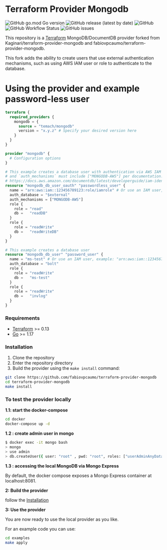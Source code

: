 # Terraform Provider Mongodb

![GitHub go.mod Go version](https://img.shields.io/github/go-mod/go-version/fabiovpcaumo/terraform-provider-mongodb?logo=go&style=flat-square)
![GitHub release (latest by date)](https://img.shields.io/github/v/release/fabiovpcaumo/terraform-provider-mongodb?logo=git&style=flat-square)
![GitHub](https://img.shields.io/github/license/fabiovpcaumo/terraform-provider-mongodb?color=yellow&style=flat-square)
![GitHub Workflow Status](https://img.shields.io/github/workflow/status/fabiovpcaumo/terraform-provider-mongodb/golangci?logo=github&style=flat-square)
![GitHub issues](https://img.shields.io/github/issues/fabiovpcaumo/terraform-provider-mongodb?logo=github&style=flat-square)

This repository is a [Terraform](https://www.terraform.io) MongoDB/DocumentDB provider forked from Kaginari/terraform-provider-mongodb and fabiovpcaumo/terraform-provider-mongodb.

This fork adds the ability to create users that use external authentication mechanisms, such as using AWS IAM user or role to authenticate to the database.

# Using the provider and example password-less user

```terraform
terraform {
  required_providers {
    mongodb = {
      source = "temach/mongodb"
      version = "x.y.z" # Specify your desired version here
    }
  }
}

provider "mongodb" {
  # Configuration options
}

# This example creates a database user with authentication via AWS IAM user or role. `auth_database` must be "$external"
# and `auth_mechanisms` must include ["MONGODB-AWS"] per documentation:
# https://docs.aws.amazon.com/documentdb/latest/developerguide/iam-identity-auth.html#iam-identity-auth-get-started
resource "mongodb_db_user_oauth" "passwordless_user" {
  name = "arn:aws:iam::123456789123:role/iamrole" # Or use an IAM user, example: "arn:aws:iam::123456789123:user/iamuser"
  auth_database = "$external"
  auth_mechanisms = ["MONGODB-AWS"]
  role {
    role = "read"
    db =   "readDB"
  }
  role {
    role = "readWrite"
    db =   "readWriteDB"
  }
}

# This example creates a database user 
resource "mongodb_db_user" "password_user" {
  name = "ms-test" # Or use an IAM user, example: "arn:aws:iam::123456789123:user/iamuser"
  auth_database = "bolt"
  role {
    role = "readWrite"
    db =   "ms-test"
  }
  role {
    role = "readWrite"
    db =   "invlog"
  }
}
```

### Requirements

- [Terraform](https://www.terraform.io/downloads.html) >= 0.13
- [Go](https://golang.org/doc/install) >= 1.17

### Installation

1. Clone the repository
1. Enter the repository directory
1. Build the provider using the `make install` command:

```bash
git clone https://github.com/fabiovpcaumo/terraform-provider-mongodb
cd terraform-provider-mongodb
make install
```

### To test the provider locally

**1.1: start the docker-compose**

```bash
cd docker
docker-compose up -d
```

**1.2 : create admin user in mongo**

```bash
$ docker exec -it mongo bash
> mongo
> use admin
> db.createUser({ user: "root" , pwd: "root", roles: ["userAdminAnyDatabase", "dbAdminAnyDatabase", "readWriteAnyDatabase"]})
```

**1.3 : accessing the local MongoDB via Mongo Express**

By default, the docker compose exposes a Mongo Express container at localhost:8081.

**2: Build the provider**

follow the [Installation](#Installation)

**3: Use the provider**

You are now ready to use the local provider as you like.

For an example code you can use:

```bash
cd examples
make apply
```



